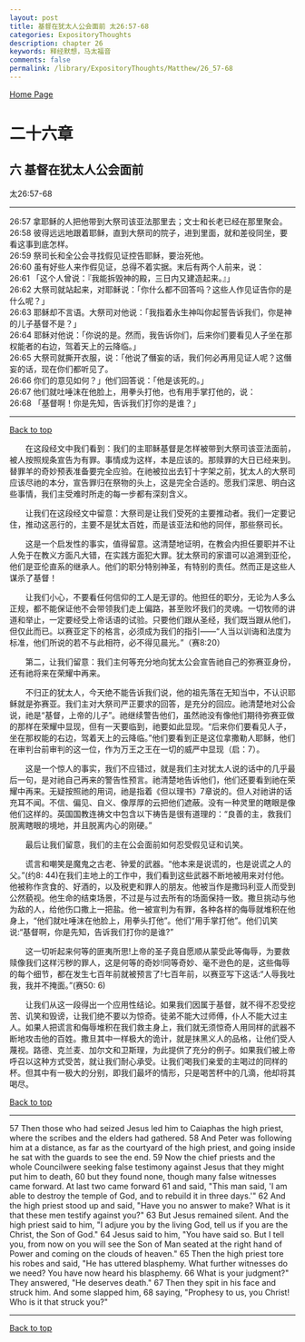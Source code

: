 ```yaml
---
layout: post
title: 基督在犹太人公会面前 太26:57-68
categories: ExpositoryThoughts
description: chapter 26
keywords: 释经默想，马太福音
comments: false
permalink: /library/ExpositoryThoughts/Matthew/26_57-68
---
```

[ Home Page ]({{site.baseurl}}/index) <br>

<a name="0"></a>
# 二十六章 

## 六 基督在犹太人公会面前

太26:57-68

***

26:57 拿耶稣的人把他带到大祭司该亚法那里去；文士和长老已经在那里聚会。<br>
26:58 彼得远远地跟着耶稣，直到大祭司的院子，进到里面，就和差役同坐，要看这事到底怎样。<br>
26:59 祭司长和全公会寻找假见证控告耶稣，要治死他。<br>
26:60 虽有好些人来作假见证，总得不着实据。末后有两个人前来，说：<br>
26:61 「这个人曾说：『我能拆毁神的殿，三日内又建造起来。』」<br>
26:62 大祭司就站起来，对耶稣说：「你什么都不回答吗？这些人作见证告你的是什么呢？」<br>
26:63 耶稣却不言语。大祭司对他说：「我指着永生神叫你起誓告诉我们，你是神的儿子基督不是？」<br>
26:64 耶稣对他说：「你说的是。然而，我告诉你们，后来你们要看见人子坐在那权能者的右边，驾着天上的云降临。」<br>
26:65 大祭司就撕开衣服，说：「他说了僭妄的话，我们何必再用见证人呢？这僭妄的话，现在你们都听见了。<br>
26:66 你们的意见如何？」他们回答说：「他是该死的。」<br>
26:67 他们就吐唾沫在他脸上，用拳头打他，也有用手掌打他的，说：<br>
26:68 「基督啊！你是先知，告诉我们打你的是谁？」

***

[Back to top](#0)

&emsp;&emsp;在这段经文中我们看到：我们的主耶稣基督是怎样被带到大祭司该亚法面前，被人按照规条宣告为有罪。事情成为这样，本是应该的。那赎罪的大日已经来到。替罪羊的奇妙预表准备要完全应验。在祂被拉出去钉十字架之前，犹太人的大祭司应该尽祂的本分，宣告罪归在祭物的头上，这是完全合适的。愿我们深思、明白这些事情，我们主受难时所走的每一步都有深刻含义。

&emsp;&emsp;让我们在这段经文中留意：大祭司是让我们受死的主要推动者。我们一定要记住，推动这恶行的，主要不是犹太百姓，而是该亚法和他的同伴，那些祭司长。

&emsp;&emsp;这是一个启发性的事实，值得留意。这清楚地证明，在教会内担任要职并不让人免于在教义方面凡大错，在实践方面犯大罪。犹太祭司的家谱可以追溯到亚伦，他们是亚伦直系的继承人。他们的职分特别神圣，有特别的责任。然而正是这些人谋杀了基督！

&emsp;&emsp;让我们小心，不要看任何信仰的工人是无谬的。他担任的职分，无论为人多么正规，都不能保证他不会带领我们走上偏路，甚至败坏我们的灵魂。一切牧师的讲道和举止，一定要经受上帝话语的试验。只要他们跟从圣经，我们既当跟从他们，但仅此而已。以赛亚定下的格言，必须成为我们的指引——“人当以训诲和法度为标准，他们所说的若不与此相符，必不得见晨光。”（赛8:20）

&emsp;&emsp;第二，让我们留意：我们主何等充分地向犹太公会宣告祂自己的弥赛亚身份，还有祂将来在荣耀中再来。

&emsp;&emsp;不归正的犹太人，今天绝不能告诉我们说，他的祖先落在无知当中，不认识耶稣就是弥赛亚。我们主对大祭司严正要求的回答，是充分的回应。祂清楚地对公会说，祂是“基督，上帝的儿子”。祂继续警告他们，虽然祂没有像他们期待弥赛亚做的那样在荣耀中显现，但有一天要临到，祂要如此显现。“后来你们要看见人子，坐在那权能的右边，驾着天上的云降临。”他们要看到正是这位拿撒勒人耶稣，他们在审判台前审判的这一位，作为万王之王在一切的威严中显现（启：7）。

&emsp;&emsp;这是一个惊人的事实，我们不应错过，就是我们主对犹太人说的话中的几乎最后一句，是对祂自己再来的警告性预言。祂清楚地告诉他们，他们还要看到祂在荣耀中再来。无疑按照祂的用词，祂是指着《但以理书》7章说的。但人对祂讲的话充耳不闻。不信、偏见、自义、像厚厚的云把他们遮蔽。没有一种灵里的瞎眼是像他们这样的。英国国教连祷文中包含以下祷告是很有道理的：“良善的主，救我们脱离瞎眼的境地，并且脱离内心的刚硬。”

&emsp;&emsp;最后让我们留意，我们的主在公会面前如何忍受假见证和讥笑。

&emsp;&emsp;谎言和嘲笑是魔鬼之古老、钟爱的武器。“他本来是说谎的，也是说谎之人的父。”(约8: 44)在我们主地上的工作中，我们看到这些武器不断地被用来对付他。他被称作贪食的、好酒的，以及税吏和罪人的朋友。他被当作是撒玛利亚人而受到公然藐视。他生命的结束场景，不过是与过去所有的场面保持一致。撒旦挑动与他为敌的人，给他伤口撒上一把盐。他一被宣判为有罪，各种各样的侮辱就堆积在他身上，“他们就吐唾沫在他脸上，用拳头打他”。他们“用手掌打他”。他们讥笑说:“基督啊，你是先知，告诉我们打你的是谁?”

&emsp;&emsp;这一切听起来何等的匪夷所思!上帝的圣子竟自愿顺从蒙受此等侮辱，为要救赎像我们这样污秽的罪人，这是何等的奇妙!同等奇妙、毫不逊色的是，这些侮辱的每个细节，都在发生七百年前就被预言了!七百年前，以赛亚写下这话:“人辱我吐我，我并不掩面。”(赛50: 6)

&emsp;&emsp;让我们从这一段得出一个应用性结论。如果我们因属于基督，就不得不忍受挖苦、讥笑和毁谤，让我们绝不要以为惊奇。徒弟不能大过师傅，仆人不能大过主人。如果人把谎言和侮辱堆积在我们救主身上，我们就无须惊奇人用同样的武器不断地攻击他的百姓。撒旦其中一样极大的诡计，就是抹黑义人的品格，让他们受人蔑视。路德、克兰麦、加尔文和卫斯理，为此提供了充分的例子。如果我们被上帝呼召以这种方式受苦，就让我们耐心承受。让我们喝我们亲爱的主喝过的同样的杯。但其中有一极大的分别，即我们最坏的情形，只是喝苦杯中的几滴，他却将其喝尽。

[Back to top](#0)

***

57 Then those who had seized Jesus led him to Caiaphas the high priest, where the scribes and the elders had gathered. 58 And Peter was following him at a distance, as far as the courtyard of the high priest, and going inside he sat with the guards to see the end. 59 Now the chief priests and the whole Councilwere seeking false testimony against Jesus that they might put him to death, 60 but they found none, though many false witnesses came forward. At last two came forward 61 and said, "This man said, 'I am able to destroy the temple of God, and to rebuild it in three days.'" 62 And the high priest stood up and said, "Have you no answer to make? What is it that these men testify against you?" 63 But Jesus remained silent. And the high priest said to him, "I adjure you by the living God, tell us if you are the Christ, the Son of God." 64 Jesus said to him, "You have said so. But I tell you, from now on you will see the Son of Man seated at the right hand of Power and coming on the clouds of heaven." 65 Then the high priest tore his robes and said, "He has uttered blasphemy. What further witnesses do we need? You have now heard his blasphemy. 66 What is your judgment?" They answered, "He deserves death." 67 Then they spit in his face and struck him. And some slapped him, 68 saying, "Prophesy to us, you Christ! Who is it that struck you?"

***

[Back to top](#0)
